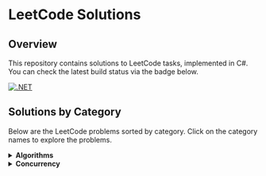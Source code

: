 # LeetCode Solutions

## Overview
This repository contains solutions to LeetCode tasks, implemented in C#. You can check the latest build status via the badge below.

[![.NET](https://github.com/eremeeveugene/leetcode/actions/workflows/dotnet.yml/badge.svg)](https://github.com/eremeeveugene/leetcode)

## Solutions by Category

Below are the LeetCode problems sorted by category. Click on the category names to explore the problems.

<details>
  <summary><strong>Algorithms</strong></summary>
  <p>

  - [2. Add Two Numbers](https://leetcode.com/problems/add-two-numbers/description/)
  - [3. Longest Substring Without Repeating Characters](https://leetcode.com/problems/longest-substring-without-repeating-characters/description/)
  - [14. Longest Common Prefix](https://leetcode.com/problems/longest-common-prefix/description/)
  - [21. Merge Two Sorted Lists](https://leetcode.com/problems/merge-two-sorted-lists/description/)
  - [28. Find the Index of the First Occurrence in a String](https://leetcode.com/problems/find-the-index-of-the-first-occurrence-in-a-string/description/)
  - [41. First Missing Positive](https://leetcode.com/problems/first-missing-positive/description/)
  - [57. Insert Interval](https://leetcode.com/problems/insert-interval/description/)
  - [58. Length of Last Word](https://leetcode.com/problems/length-of-last-word/description/)
  - [67. Add Binary](https://leetcode.com/problems/add-binary/description/)
  - [70. Climbing Stairs](https://leetcode.com/problems/climbing-stairs/description/)
  - [85. Maximal Rectangle](https://leetcode.com/problems/maximal-rectangle/description/)
  - [88. Merge Sorted Array](https://leetcode.com/problems/merge-sorted-array/description/)
  - [94. Binary Tree Inorder Traversal](https://leetcode.com/problems/binary-tree-inorder-traversal/description/)
  - [104. Maximum Depth of Binary Tree](https://leetcode.com/problems/maximum-depth-of-binary-tree/description/)
  - [110. Balanced Binary Tree](https://leetcode.com/problems/balanced-binary-tree/description/)
  - [121. Best Time to Buy and Sell Stock](https://leetcode.com/problems/best-time-to-buy-and-sell-stock/description/)
  - [141. Linked List Cycle](https://leetcode.com/problems/linked-list-cycle/description/)
  - [169. Majority Element](https://leetcode.com/problems/majority-element/description/)
  - [202. Happy Number](https://leetcode.com/problems/happy-number/description/)
  - [205. Isomorphic Strings](https://leetcode.com/problems/isomorphic-strings/description/)
  - [217. Contains Duplicate](https://leetcode.com/problems/contains-duplicate/description/)
  - [219. Contains Duplicate II](https://leetcode.com/problems/contains-duplicate-ii/description/)
  - [220. Contains Duplicate III](https://leetcode.com/problems/contains-duplicate-iii/description/)
  - [257. Binary Tree Paths](https://leetcode.com/problems/binary-tree-paths/description/)
  - [258. Add Digits](https://leetcode.com/problems/add-digits/description/)
  - [287. Find the Duplicate Number](https://leetcode.com/problems/find-the-duplicate-number/description/)
  - [338. Counting Bits](https://leetcode.com/problems/counting-bits/description/)
  - [349. Intersection of Two Arrays](https://leetcode.com/problems/intersection-of-two-arrays/description/)
  - [392. Is Subsequence](https://leetcode.com/problems/is-subsequence/description/)
  - [415. Add Strings](https://leetcode.com/problems/add-strings/description/)
  - [442. Find All Duplicates in an Array](https://leetcode.com/problems/find-all-duplicates-in-an-array/description/)
  - [452. Minimum Number of Arrows to Burst Balloons](https://leetcode.com/problems/minimum-number-of-arrows-to-burst-balloons/description/)
  - [463. Island Perimeter](https://leetcode.com/problems/island-perimeter/description/)
  - [509. Fibonacci Number](https://leetcode.com/problems/fibonacci-number/description/)
  - [513. Find Bottom Left Tree Value](https://leetcode.com/problems/find-bottom-left-tree-value/description/)
  - [525. Contiguous Array](https://leetcode.com/problems/contiguous-array/description/)
  - [543. Diameter of Binary Tree](https://leetcode.com/problems/diameter-of-binary-tree/description/)
  - [561. Array Partition](https://leetcode.com/problems/array-partition/description/)
  - [623. Add One Row to Tree](https://leetcode.com/problems/add-one-row-to-tree/description/)
  - [643. Maximum Average Subarray I](https://leetcode.com/problems/maximum-average-subarray-i/description/)
  - [724. Find Pivot Index](https://leetcode.com/problems/find-pivot-index/description/)
  - [733. Flood Fill](https://leetcode.com/problems/flood-fill/description/)
  - [746. Min Cost Climbing Stairs](https://leetcode.com/problems/min-cost-climbing-stairs/description/)
  - [771. Jewels and Stones](https://leetcode.com/problems/jewels-and-stones/description/)
  - [787. Cheapest Flights Within K Stops](https://leetcode.com/problems/cheapest-flights-within-k-stops/description/)
  - [791. Custom Sort String](https://leetcode.com/problems/custom-sort-string/description/)
  - [930. Binary Subarrays With Sum](https://leetcode.com/problems/binary-subarrays-with-sum/description/)
  - [948. Bag of Tokens](https://leetcode.com/problems/bag-of-tokens/description/)
  - [989. Add to Array-Form of Integer](https://leetcode.com/problems/add-to-array-form-of-integer/description/)
  - [997. Find the Town Judge](https://leetcode.com/problems/find-the-town-judge/description/)
  - [1025. Divisor Game](https://leetcode.com/problems/divisor-game/description/)
  - [1108. Defanging an IP Address](https://leetcode.com/problems/defanging-an-ip-address/description/)
  - [1323. Maximum 69 Number](https://leetcode.com/problems/maximum-69-number/description/)
  - [1365. How Many Numbers Are Smaller Than the Current Number](https://leetcode.com/problems/how-many-numbers-are-smaller-than-the-current-number/description/)
  - [1442. Count Triplets That Can Form Two Arrays of Equal XOR](https://leetcode.com/problems/count-triplets-that-can-form-two-arrays-of-equal-xor/description/)
  - [1544. Make The String Great](https://leetcode.com/problems/make-the-string-great/description/)
  - [1609. Even Odd Tree](https://leetcode.com/problems/even-odd-tree/description/)
  - [1614. Maximum Nesting Depth of the Parentheses](https://leetcode.com/problems/maximum-nesting-depth-of-the-parentheses/description/)
  - [1630. Arithmetic Subarrays](https://leetcode.com/problems/arithmetic-subarrays/description/)
  - [1662. Check If Two String Arrays are Equivalent](https://leetcode.com/problems/check-if-two-string-arrays-are-equivalent/description/)
  - [1678. Goal Parser Interpretation](https://leetcode.com/problems/goal-parser-interpretation/description/)
  - [1688. Count of Matches in Tournament](https://leetcode.com/problems/count-of-matches-in-tournament/description/)
  - [1716. Calculate Money in Leetcode Bank](https://leetcode.com/problems/calculate-money-in-leetcode-bank/description/)
  - [1720. Decode XORed Array](https://leetcode.com/problems/decode-xored-array/description/)
  - [1750. Minimum Length of String After Deleting Similar Ends](https://leetcode.com/problems/minimum-length-of-string-after-deleting-similar-ends/description/)
  - [1832. Check if the Sentence Is Pangram](https://leetcode.com/problems/check-if-the-sentence-is-pangram/description/)
  - [1920. Build Array from Permutation](https://leetcode.com/problems/build-array-from-permutation/description/)
  - [1929. Concatenation of Array](https://leetcode.com/problems/concatenation-of-array/description/)
  - [1971. Find if Path Exists in Graph](https://leetcode.com/problems/find-if-path-exists-in-graph/description/)
  - [1991. Find the Middle Index in Array](https://leetcode.com/problems/find-the-middle-index-in-array/description/)
  - [1992. Find All Groups of Farmland](https://leetcode.com/problems/find-all-groups-of-farmland/description/)
  - [2011. Final Value of Variable After Performing Operations](https://leetcode.com/problems/final-value-of-variable-after-performing-operations/description/)
  - [2114. Maximum Number of Words Found in Sentences](https://leetcode.com/problems/maximum-number-of-words-found-in-sentences/description/)
  - [2235. Add Two Integers](https://leetcode.com/problems/add-two-integers/description/)
  - [2433. Find The Original Array of Prefix Xor](https://leetcode.com/problems/find-the-original-array-of-prefix-xor/description/)
  - [2444. Count Subarrays With Fixed Bounds](https://leetcode.com/problems/count-subarrays-with-fixed-bounds/description/)
  - [2469. Convert the Temperature](https://leetcode.com/problems/convert-the-temperature/description/)
  - [2485. Find the Pivot Integer](https://leetcode.com/problems/find-the-pivot-integer/description/)
  - [2520. Count the Digits That Divide a Number](https://leetcode.com/problems/count-the-digits-that-divide-a-number/description/)
  - [2535. Difference Between Element Sum and Digit Sum of an Array](https://leetcode.com/problems/difference-between-element-sum-and-digit-sum-of-an-array/description/)
  - [2540. Minimum Common Value](https://leetcode.com/problems/minimum-common-value/description/)
  - [2591. Distribute Money to Maximum Children](https://leetcode.com/problems/distribute-money-to-maximum-children/description/)
  - [2651. Calculate Delayed Arrival Time](https://leetcode.com/problems/calculate-delayed-arrival-time/description/)
  - [2706. Buy Two Chocolates](https://leetcode.com/problems/buy-two-chocolates/description/)
  - [2769. Find the Maximum Achievable Number](https://leetcode.com/problems/find-the-maximum-achievable-number/description/)
  - [2824. Count Pairs Whose Sum is Less than Target](https://leetcode.com/problems/count-pairs-whose-sum-is-less-than-target/description/)
  - [2864. Maximum Odd Binary Number](https://leetcode.com/problems/maximum-odd-binary-number/description/)
  - [2894. Divisible and Non-divisible Sums Difference](https://leetcode.com/problems/divisible-and-non-divisible-sums-difference/description/)
  - [2942. Find Words Containing Character](https://leetcode.com/problems/find-words-containing-character/description/)
  - [2958. Length of Longest Subarray With at Most K Frequency](https://leetcode.com/problems/length-of-longest-subarray-with-at-most-k-frequency/description/)
  - [2962. Count Subarrays Where Max Element Appears at Least K Times](https://leetcode.com/problems/count-subarrays-where-max-element-appears-at-least-k-times/description/)
  - [2974. Minimum Number Game](https://leetcode.com/problems/minimum-number-game/description/)
  - [3005. Count Elements With Maximum Frequency](https://leetcode.com/problems/count-elements-with-maximum-frequency/description/)

  </p>
</details>

<details>
  <summary><strong>Concurrency</strong></summary>
  <p>

  - More problems coming soon!

  </p>
</details>
